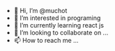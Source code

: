 - 👋 Hi, I’m @muchot
- 👀 I’m interested in programing
- 🌱 I’m currently learning react js
- 💞️ I’m looking to collaborate on ...
- 📫 How to reach me ...

<!---
muchot/muchot is a ✨ special ✨ repository because its `README.md` (this file) appears on your GitHub profile.
You can click the Preview link to take a look at your changes.
--->
